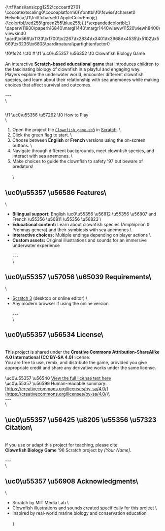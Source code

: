{\rtf1\ansi\ansicpg1252\cocoartf2761
\cocoatextscaling0\cocoaplatform0{\fonttbl\f0\fswiss\fcharset0 Helvetica;\f1\fnil\fcharset0 AppleColorEmoji;}
{\colortbl;\red255\green255\blue255;}
{\*\expandedcolortbl;;}
\paperw11900\paperh16840\margl1440\margr1440\vieww11520\viewh8400\viewkind0
\pard\tx566\tx1133\tx1700\tx2267\tx2834\tx3401\tx3968\tx4535\tx5102\tx5669\tx6236\tx6803\pardirnatural\partightenfactor0

\f0\fs24 \cf0 # 
\f1 \uc0\u55357 \u56352 
\f0  Clownfish Biology Game\
\
An interactive **Scratch-based educational game** that introduces children to the fascinating biology of clownfish in a playful and engaging way.  \
Players explore the underwater world, encounter different clownfish species, and learn about their relationship with sea anemones while making choices that affect survival and outcomes.  \
\
---\
\
## 
\f1 \uc0\u55356 \u57262 
\f0  How to Play\
\
1. Open the project file [`Clownfish_game.sb3`](./Clownfish_game.sb3) in [Scratch](https://scratch.mit.edu/projects/editor/).  \
2. Click the green flag to start.  \
3. Choose between **English** or **French** versions using the on-screen buttons.  \
4. Navigate through different backgrounds, meet clownfish species, and interact with sea anemones.  \
5. Make choices to guide the clownfish to safety \'97 but beware of predators!\
\
\
## \uc0\u55357 \u56586  Features\
\
- **Bilingual support:** English \uc0\u55356 \u56812 \u55356 \u56807  and French \u55356 \u56811 \u55356 \u56823   \
- **Educational content:** Learn about clownfish species (Amphiprion & Premnas genera) and their symbiosis with sea anemones  \
- **Interactive choices:** Multiple endings depending on player actions  \
- **Custom assets:** Original illustrations and sounds for an immersive underwater experience  \
\
---\
\
## \uc0\u55357 \u57056 \u65039  Requirements\
\
- [Scratch 3](https://scratch.mit.edu/download) (desktop or online editor)  \
- Any modern browser if using the online version  \
\
---\
\
## \uc0\u55357 \u56534  License\
\
This project is shared under the **Creative Commons Attribution-ShareAlike 4.0 International (CC BY-SA 4.0)** license.  \
You are free to use, remix, and distribute the game, provided you give appropriate credit and share any derivative works under the same license.  \
\
\uc0\u55357 \u56540  [View the full license text here](https://creativecommons.org/licenses/by-sa/4.0/legalcode)  \
\uc0\u55357 \u56599  Human-readable summary: [https://creativecommons.org/licenses/by-sa/4.0/](https://creativecommons.org/licenses/by-sa/4.0/)\
\
---\
\
## \uc0\u55357 \u56425 \u8205 \u55356 \u57323  Citation\
\
If you use or adapt this project for teaching, please cite:  \
**Clownfish Biology Game** \'96 Scratch project by *[Your Name]*.  \
\
---\
\
## \uc0\u55357 \u56908  Acknowledgments\
\
- Scratch by MIT Media Lab  \
- Clownfish illustrations and sounds created specifically for this project  \
- Inspired by real-world marine biology and conservation education  \
\
}